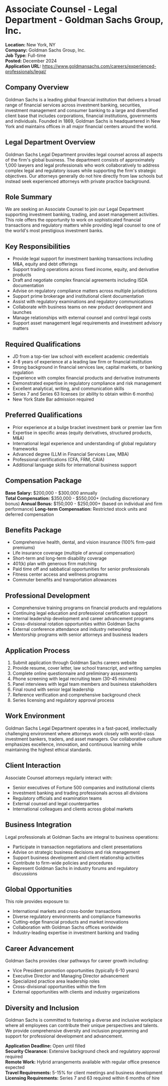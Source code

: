 # Associate Counsel - Legal Department - Goldman Sachs Group, Inc.
**Location:** New York, NY  
**Company:** Goldman Sachs Group, Inc.  
**Job Type:** Full-time  
**Posted:** December 2024  
**Application URL:** https://www.goldmansachs.com/careers/experienced-professionals/legal/

## Company Overview
Goldman Sachs is a leading global financial institution that delivers a broad range of financial services across investment banking, securities, investment management and consumer banking to a large and diversified client base that includes corporations, financial institutions, governments and individuals. Founded in 1869, Goldman Sachs is headquartered in New York and maintains offices in all major financial centers around the world.

## Legal Department Overview
Goldman Sachs Legal Department provides legal counsel across all aspects of the firm's global business. The department consists of approximately 1,000 lawyers and legal professionals who work collaboratively to address complex legal and regulatory issues while supporting the firm's strategic objectives. Our attorneys generally do not hire directly from law schools but instead seek experienced attorneys with private practice background.

## Role Summary
We are seeking an Associate Counsel to join our Legal Department supporting investment banking, trading, and asset management activities. This role offers the opportunity to work on sophisticated financial transactions and regulatory matters while providing legal counsel to one of the world's most prestigious investment banks.

## Key Responsibilities
- Provide legal support for investment banking transactions including M&A, equity and debt offerings
- Support trading operations across fixed income, equity, and derivative products
- Draft and negotiate complex financial agreements including ISDA documentation
- Advise on regulatory compliance matters across multiple jurisdictions
- Support prime brokerage and institutional client documentation
- Assist with regulatory examinations and regulatory communications
- Collaborate with business teams on new product development and launches
- Manage relationships with external counsel and control legal costs
- Support asset management legal requirements and investment advisory matters

## Required Qualifications
- JD from a top-tier law school with excellent academic credentials
- 4-8 years of experience at a leading law firm or financial institution
- Strong background in financial services law, capital markets, or banking regulation
- Experience with complex financial products and derivative instruments
- Demonstrated expertise in regulatory compliance and risk management
- Excellent analytical, writing, and communication skills
- Series 7 and Series 63 licenses (or ability to obtain within 6 months)
- New York State Bar admission required

## Preferred Qualifications
- Prior experience at a bulge bracket investment bank or premier law firm
- Expertise in specific areas (equity derivatives, structured products, M&A)
- International legal experience and understanding of global regulatory frameworks
- Advanced degree (LLM in Financial Services Law, MBA)
- Professional certifications (CFA, FRM, CAIA)
- Additional language skills for international business support

## Compensation Package
**Base Salary:** $200,000 - $300,000 annually  
**Total Compensation:** $350,000 - $550,000+ (including discretionary bonus)
**Annual Bonus:** $150,000 - $250,000+ (based on individual and firm performance)
**Long-term Compensation:** Restricted stock units and deferred compensation

## Benefits Package
- Comprehensive health, dental, and vision insurance (100% firm-paid premiums)
- Life insurance coverage (multiple of annual compensation)
- Short-term and long-term disability coverage
- 401(k) plan with generous firm matching
- Paid time off and sabbatical opportunities for senior professionals
- Fitness center access and wellness programs
- Commuter benefits and transportation allowances

## Professional Development
- Comprehensive training programs on financial products and regulations
- Continuing legal education and professional certification support
- Internal leadership development and career advancement programs
- Cross-divisional rotation opportunities within Goldman Sachs
- External conference attendance and industry networking
- Mentorship programs with senior attorneys and business leaders

## Application Process
1. Submit application through Goldman Sachs careers website
2. Provide resume, cover letter, law school transcript, and writing samples
3. Complete online questionnaire and preliminary assessments
4. Phone screening with legal recruiting team (30-45 minutes)
5. Panel interviews with legal team members and business stakeholders
6. Final round with senior legal leadership
7. Reference verification and comprehensive background check
8. Series licensing and regulatory approval process

## Work Environment
Goldman Sachs Legal Department operates in a fast-paced, intellectually challenging environment where attorneys work closely with world-class investment bankers, traders, and asset managers. Our collaborative culture emphasizes excellence, innovation, and continuous learning while maintaining the highest ethical standards.

## Client Interaction
Associate Counsel attorneys regularly interact with:
- Senior executives of Fortune 500 companies and institutional clients
- Investment banking and trading professionals across all divisions
- Regulatory officials and examination teams
- External counsel and legal counterparties
- International colleagues and clients across global markets

## Business Integration
Legal professionals at Goldman Sachs are integral to business operations:
- Participate in transaction negotiations and client presentations
- Advise on strategic business decisions and risk management
- Support business development and client relationship activities
- Contribute to firm-wide policies and procedures
- Represent Goldman Sachs in industry forums and regulatory discussions

## Global Opportunities
This role provides exposure to:
- International markets and cross-border transactions
- Diverse regulatory environments and compliance frameworks
- Cutting-edge financial products and market innovations
- Collaboration with Goldman Sachs offices worldwide
- Industry-leading expertise in investment banking and trading

## Career Advancement
Goldman Sachs provides clear pathways for career growth including:
- Vice President promotion opportunities (typically 6-10 years)
- Executive Director and Managing Director advancement
- Specialized practice area leadership roles
- Cross-divisional opportunities within the firm
- External opportunities with clients and industry organizations

## Diversity and Inclusion
Goldman Sachs is committed to fostering a diverse and inclusive workplace where all employees can contribute their unique perspectives and talents. We provide comprehensive diversity and inclusion programming and support for professional development and advancement.

**Application Deadline:** Open until filled  
**Security Clearance:** Extensive background check and regulatory approval required  
**Remote Work:** Hybrid arrangements available with regular office presence expected  
**Travel Requirements:** 5-15% for client meetings and business development  
**Licensing Requirements:** Series 7 and 63 required within 6 months of hire